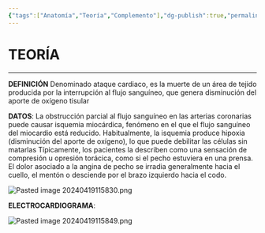 ```yaml
---
{"tags":["Anatomía","Teoría","Complemento"],"dg-publish":true,"permalink":"/24-anatomia/entidades-clinicas/patologias-cardiacas/infarto-agudo-al-miocardio-ima/","dgPassFrontmatter":true}
---
```


# TEORÍA
---
**DEFINICIÓN**
Denominado ataque cardiaco, es la muerte de un área de tejido producida por la interrupción al flujo sanguíneo, que genera disminución del aporte de oxígeno tisular

**DATOS**:
La obstrucción parcial al flujo sanguíneo en las arterias coronarias puede causar isquemia miocárdica, fenómeno en el que el flujo sanguíneo del miocardio está reducido.
Habitualmente, la isquemia produce hipoxia (disminución del aporte de oxígeno), lo que puede debilitar las células sin matarlas
Típicamente, los pacientes la describen como una sensación de compresión u opresión torácica, como si el pecho estuviera en una prensa. El dolor asociado a la angina de pecho se irradia generalmente hacia el cuello, el mentón o desciende por el brazo izquierdo hacia el codo.

![Pasted image 20240419115830.png](/img/user/1.%20ELEMENTOS%20GR%C3%81FICOS/Pasted%20image%2020240419115830.png)

**ELECTROCARDIOGRAMA**:

![Pasted image 20240419115849.png](/img/user/1.%20ELEMENTOS%20GR%C3%81FICOS/Pasted%20image%2020240419115849.png)
